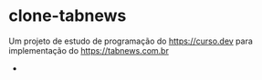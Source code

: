 # clone-tabnews

Um projeto de estudo de programação do https://curso.dev para implementação do https://tabnews.com.br

-
